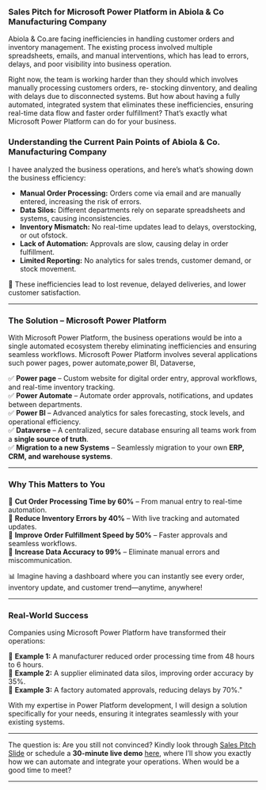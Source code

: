 ### **Sales Pitch for Microsoft Power Platform in Abiola & Co Manufacturing Company**  

Abiola & Co.are facing inefficiencies in handling customer orders and inventory management. The existing process involved multiple spreadsheets, emails, and manual interventions, which has lead to errors, delays, and poor visibility into business operation.

Right now, the team is working harder than they should which involves manually processing customers orders, re-
stocking dinventory, and dealing with delays due to disconnected systems. But how about having a fully automated, integrated system that eliminates these inefficiencies, ensuring real-time data flow and faster order fulfillment? That’s exactly what Microsoft Power Platform can do for your business.

### **Understanding the Current Pain Points of Abiola & Co. Manufacturing Company**
I havee analyzed the business operations, and here’s what’s showing down the business efficiency:

- **Manual Order Processing:** Orders come via email and are manually entered, increasing the risk of errors.  
- **Data Silos:** Different departments rely on separate spreadsheets and systems, causing inconsistencies.  
- **Inventory Mismatch:** No real-time updates lead to delays, overstocking, or out ofstock.  
- **Lack of Automation:** Approvals are slow, causing delay in order fulfillment.  
- **Limited Reporting:** No analytics for sales trends, customer demand, or stock movement.  

🚨 These inefficiencies lead to lost revenue, delayed deliveries, and lower customer satisfaction.

---
### **The Solution – Microsoft Power Platform**  
With Microsoft Power Platform, the business operations would be into a single automated ecosystem thereby eliminating inefficiencies and ensuring seamless workflows.
Microsoft Power Platform involves several applications such power pages, power automate,power BI, Dataverse,

✅ **Power page** – Custom website for digital order entry, approval workflows, and real-time inventory tracking.  
✅ **Power Automate** – Automate order approvals, notifications, and updates between departments.  
✅ **Power BI** – Advanced analytics for sales forecasting, stock levels, and operational efficiency.  
✅ **Dataverse** – A centralized, secure database ensuring all teams work from a **single source of truth**.  
✅ **Migration to a new Systems** – Seamlessly migration to your own **ERP, CRM, and warehouse systems**.  

---

### **Why This Matters to You**  
🔹 **Cut Order Processing Time by 60%** – From manual entry to real-time automation.  
🔹 **Reduce Inventory Errors by 40%** – With live tracking and automated updates.  
🔹 **Improve Order Fulfillment Speed by 50%** – Faster approvals and seamless workflows.  
🔹 **Increase Data Accuracy to 99%** – Eliminate manual errors and miscommunication.  

📊 Imagine having a dashboard where you can instantly see every order, inventory update, and customer trend—anytime, anywhere!

---

### **Real-World Success**  
Companies using Microsoft Power Platform have transformed their operations:

🔹 **Example 1:** A manufacturer reduced order processing time from 48 hours to 6 hours.  
🔹 **Example 2:** A supplier eliminated data silos, improving order accuracy by 35%.  
🔹 **Example 3:** A factory automated approvals, reducing delays by 70%."  

With my expertise in Power Platform development, I will design a solution specifically for your needs, ensuring it integrates seamlessly with your existing systems.

---
  
The question is: Are you still not convinced? Kindly look through [Sales Pitch Slide](https://easynig-my.sharepoint.com/:p:/g/personal/sodiq_easynig_onmicrosoft_com/EQf5yEHLletAuVCqIkEUN9ABinPXnJdaMkB55fkOM3HTWg?e=UEpfSu) or schedule a **30-minute live demo** [here](https://outlook.office365.com/book/EasyEduConsult@easynig.onmicrosoft.com), where I’ll show you exactly how we can automate and integrate your operations. When would be a good time to meet?  

---



